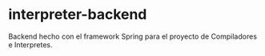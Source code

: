 # interpreter-backend

Backend hecho con el framework Spring para el proyecto de Compiladores e Interpretes.
